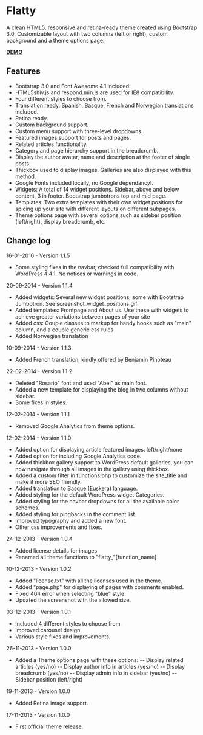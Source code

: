 Flatty
======

A clean HTML5, responsive and retina-ready theme created using Bootstrap 3.0. Customizable layout with two columns (left or right), custom background and a theme options page.

**[DEMO](http://dev.olabaworks.com/flatty-demo/)**

Features
--------
- Bootstrap 3.0 and Font Awesome 4.1 included.
- HTML5shiv.js and respond.min.js are used for IE8 compatibility.
- Four different styles to choose from.
- Translation ready. Spanish, Basque, French and Norwegian translations included.
- Retina ready.
- Custom background support.
- Custom menu support with three-level dropdowns.
- Featured images support for posts and pages.
- Related articles functionality.
- Category and page hierarchy support in the breadcrumb.
- Display the author avatar, name and description at the footer of single posts.
- Thickbox used to display images. Galleries are also displayed with this method.
- Google Fonts included locally, no Google dependancy!.
- Widgets: A total of 14 widget positions. Sidebar, above and below content, 3 in footer. Bootstrap jumbotrons top and mid page.
- Templates: Two extra templates with their own widget positions for spicing up your site with different layouts on different subpages.
- Theme options page with several options such as sidebar position (left/right), display breadcrumb, etc.

Change log
----------
16-01-2016 - Version 1.1.5

- Some styling fixes in the navbar, checked full compatibility with WordPress 4.4.1. No notices or warnings in code.

20-09-2014 - Version 1.1.4

- Added widgets: Several new widget positions, some with Bootstrap Jumbotron. See screenshot_widget_positions.gif
- Added templates: Frontpage and About us. Use these with widgets to achieve greater variations between pages of your site
- Added css: Couple classes to markup for handy hooks such as "main" column, and a couple generic css rules
- Added Norwegian translation

10-09-2014 - Version 1.1.3

- Added French translation, kindly offered by Benjamin Pinoteau

22-02-2014 - Version 1.1.2

- Deleted "Rosario" font and used "Abel" as main font.
- Added a new template for displaying the blog in two columns without sidebar.
- Some fixes in styles.

12-02-2014 - Version 1.1.1

- Removed Google Analytics from theme options.

12-02-2014 - Version 1.1.0

- Added option for displaying article featured images: left/right/none
- Added option for including Google Analytics code.
- Added thickbox gallery support to WordPress default galleries, you can now navigate through all images in the gallery using thickbox.
- Added a custom filter in functions.php to customize the site_title and make it more SEO friendly.
- Added translation to Basque (Euskera) language.
- Added styling for the default WordPress widget Categories.
- Added styling for the navbar dropdowns for all the available color schemes.
- Added styling for pingbacks in the comment list.
- Improved typography and added a new font.
- Other css improvements and fixes.

24-12-2013 - Version 1.0.4

- Added license details for images
- Renamed all theme functions to "flatty_"[function_name]

10-12-2013 - Version 1.0.2

- Added "license.txt" with all the licenses used in the theme.
- Added "page.php" for displaying of pages with comments enabled.
- Fixed 404 error when selecting "blue" style.
- Updated the screenshot with the allowed size.

03-12-2013 - Version 1.0.1

- Included 4 different styles to choose from.
- Improved carousel design.
- Various style fixes and improvements.

26-11-2013 - Version 1.0.0

- Added a Theme options page with these options:
-- Display related articles (yes/no)
-- Display author info in articles (yes/no)
-- Display breadcrumb (yes/no)
-- Display admin info in sidebar (yes/no)
-- Sidebar position (left/right)

19-11-2013 - Version 1.0.0

- Added Retina image support.

17-11-2013 - Version 1.0.0

- First official theme release.

